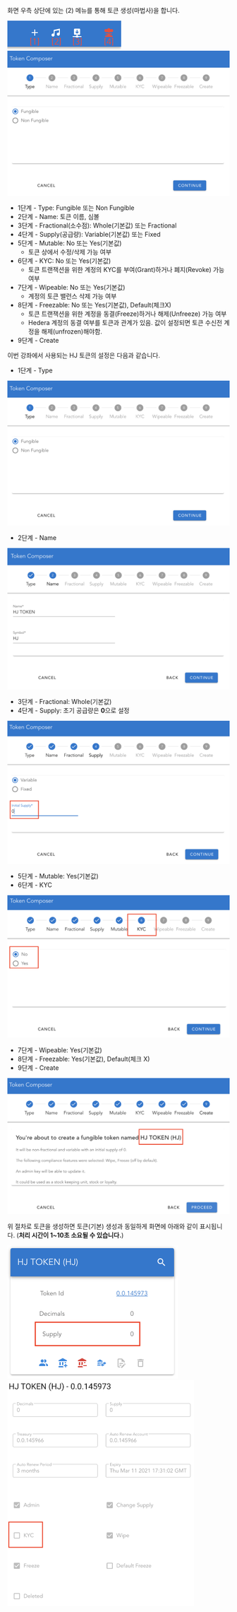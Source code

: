 화면 우측 상단에 있는 (2) 메뉴를 통해 토큰 생성(마법사)을 합니다.

<img src="https://github.com/yunhochung/katacoda-scenarios/raw/master/hedera-hashgraph/hedera-token-service-demo/images/4.png" alt="4" style="zoom:50%;" />

<img src="https://github.com/yunhochung/katacoda-scenarios/raw/master/hedera-hashgraph/hedera-token-service-demo/images/9.png" alt="9" style="zoom:50%;" />

* 1단계 - Type: Fungible 또는 Non Fungible
* 2단계 - Name: 토큰 이름, 심볼
* 3단계 - Fractional(소수점): Whole(기본값) 또는 Fractional
* 4단계 - Supply(공급량): Variable(기본값) 또는 Fixed
* 5단계 - Mutable: No 또는 Yes(기본값)
  * 토큰 상에서 수정/삭제 가능 여부
* 6단계 - KYC: No 또는 Yes(기본값)
  * 토큰 트랜잭션을 위한 계정의 KYC를 부여(Grant)하거나 폐지(Revoke) 가능 여부
* 7단계 - Wipeable: No 또는 Yes(기본값)
  * 계정의 토큰 밸런스 삭제 가능 여부
* 8단계 - Freezable: No 또는 Yes(기본값), Default(체크X)
  * 토큰 트랜잭션을 위한 계정을 동결(Freeze)하거나 해제(Unfreeze) 가능 여부
  * Hedera 계정의 동결 여부를 토큰과 관계가 있음. 값이 설정되면 토큰 수신전 계정을 해제(unfrozen)해야함.
* 9단계 - Create



이번 강좌에서 사용되는 HJ 토큰의 설정은 다음과 같습니다.

* 1단계 - Type

<img src="https://github.com/yunhochung/katacoda-scenarios/raw/master/hedera-hashgraph/hedera-token-service-demo/images/9.png" alt="9" style="zoom:50%;" />

* 2단계 - Name

<img src="https://github.com/yunhochung/katacoda-scenarios/raw/master/hedera-hashgraph/hedera-token-service-demo/images/10.png" alt="10" style="zoom:50%;" />

* 3단계 - Fractional: Whole(기본값)
* 4단계 - Supply: 초기 공급량은 **0**으로 설정

<img src="https://github.com/yunhochung/katacoda-scenarios/raw/master/hedera-hashgraph/hedera-token-service-demo/images/11.png" alt="11" style="zoom:50%;" />

* 5단계 - Mutable: Yes(기본값)
* 6단계 - KYC

<img src="https://github.com/yunhochung/katacoda-scenarios/raw/master/hedera-hashgraph/hedera-token-service-demo/images/12.png" alt="12" style="zoom:50%;" />

* 7단계 - Wipeable: Yes(기본값)
* 8단계 - Freezable: Yes(기본값), Default(체크 X)
* 9단계 - Create

<img src="https://github.com/yunhochung/katacoda-scenarios/raw/master/hedera-hashgraph/hedera-token-service-demo/images/13.png" alt="13" style="zoom:50%;" />

위 절차로 토큰을 생성하면 토큰(기본) 생성과 동일하게 화면에 아래와 같이 표시됩니다. (**처리 시간이 1~10초 소요될 수 있습니다.**)

<img src="https://github.com/yunhochung/katacoda-scenarios/raw/master/hedera-hashgraph/hedera-token-service-demo/images/14.png" alt="14" style="zoom:50%;" />

<img src="https://github.com/yunhochung/katacoda-scenarios/raw/master/hedera-hashgraph/hedera-token-service-demo/images/23.png" alt="23" style="zoom:50%;" />